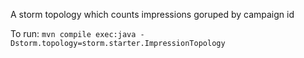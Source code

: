 A storm topology which counts impressions goruped by campaign id

To run: `mvn compile exec:java -Dstorm.topology=storm.starter.ImpressionTopology `
